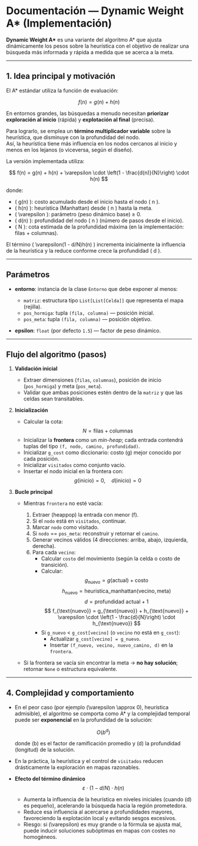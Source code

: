 # Documentación — Dynamic Weight A\* (Implementación)

**Dynamic Weight A\*** es una variante del algoritmo A\* que ajusta dinámicamente los pesos sobre la heurística con el objetivo de realizar una búsqueda más informada y rápida a medida que se acerca a la meta.

---

## 1. Idea principal y motivación

El A\* estándar utiliza la función de evaluación:

$$
f(n) = g(n) + h(n)
$$

En entornos grandes, las búsquedas a menudo necesitan **priorizar exploración al inicio** (rápida) y **explotación al final** (precisa).

Para lograrlo, se emplea un **término multiplicador variable** sobre la heurística, que disminuye con la profundidad del nodo.  
Así, la heurística tiene más influencia en los nodos cercanos al inicio y menos en los lejanos (o viceversa, según el diseño).

La versión implementada utiliza:

$$
f(n) = g(n) + h(n) + \varepsilon \cdot \left(1 - \frac{d(n)}{N}\right) \cdot h(n)
$$

donde:

- \( g(n) \): costo acumulado desde el inicio hasta el nodo \( n \).
- \( h(n) \): heurística (Manhattan) desde \( n \) hasta la meta.
- \( \varepsilon \): parámetro (peso dinámico base) ≥ 0.
- \( d(n) \): profundidad del nodo \( n \) (número de pasos desde el inicio).
- \( N \): cota estimada de la profundidad máxima (en la implementación: filas + columnas).

El término \( \varepsilon(1 - d/N)h(n) \) incrementa inicialmente la influencia de la heurística y la reduce conforme crece la profundidad \( d \).

---

## Parámetros

- **entorno**: instancia de la clase `Entorno` que debe exponer al menos:

  - `matriz`: estructura tipo `List[List[Celda]]` que representa el mapa (rejilla).
  - `pos_hormiga`: tupla `(fila, columna)` — posición inicial.
  - `pos_meta`: tupla `(fila, columna)` — posición objetivo.

- **epsilon**: `float` (por defecto `1.5`) — factor de peso dinámico.

---

## Flujo del algoritmo (pasos)

1. **Validación inicial**

   - Extraer dimensiones (`filas`, `columnas`), posición de inicio (`pos_hormiga`) y meta (`pos_meta`).
   - Validar que ambas posiciones estén dentro de la `matriz` y que las celdas sean transitables.

2. **Inicialización**

   - Calcular la cota:
     $$
     N = \text{filas} + \text{columnas}
     $$
   - Inicializar la **frontera** como un _min-heap_; cada entrada contendrá tuplas del tipo `(f, nodo, camino, profundidad)`.
   - Inicializar `g_cost` como diccionario: costo \(g\) mejor conocido por cada posición.
   - Inicializar `visitados` como conjunto vacío.
   - Insertar el nodo inicial en la frontera con:
     $$
     g(\text{inicio}) = 0,\quad d(\text{inicio}) = 0
     $$

3. **Bucle principal**

   - Mientras `frontera` no esté vacía:

     1. Extraer (heappop) la entrada con menor \(f\).
     2. Si el `nodo` está en `visitados`, continuar.
     3. Marcar `nodo` como visitado.
     4. Si `nodo` == `pos_meta`: reconstruir y retornar el `camino`.
     5. Generar vecinos válidos (4 direcciones: arriba, abajo, izquierda, derecha).
     6. Para cada `vecino`:
        - Calcular `costo` del movimiento (según la celda o costo de transición).
        - Calcular:
          $$
          g_{\text{nuevo}} = g(\text{actual}) + \text{costo}
          $$
          $$
          h_{\text{nuevo}} = \text{heuristica\_manhattan}(\text{vecino}, \text{meta})
          $$
          $$
          d = \text{profundidad actual} + 1
          $$
          $$
          f_{\text{nuevo}} = g_{\text{nuevo}} + h_{\text{nuevo}} + \varepsilon \cdot \left(1 - \frac{d}{N}\right) \cdot h_{\text{nuevo}}
          $$
        - Si `g_nuevo` < `g_cost[vecino]` (o `vecino` no está en `g_cost`):
          - Actualizar `g_cost[vecino] = g_nuevo`.
          - Insertar `(f_nuevo, vecino, nuevo_camino, d)` en la `frontera`.

   - Si la frontera se vacía sin encontrar la meta → **no hay solución**; retornar `None` o estructura equivalente.

---

## 4. Complejidad y comportamiento

- En el peor caso (por ejemplo \(\varepsilon \approx 0\), heurística admisible), el algoritmo se comporta como A\* y la complejidad temporal puede ser **exponencial** en la profundidad de la solución:

  $$
  O(b^d)
  $$

  donde \(b\) es el factor de ramificación promedio y \(d\) la profundidad (longitud) de la solución.

- En la práctica, la heurística y el control de `visitados` reducen drásticamente la exploración en mapas razonables.

- **Efecto del término dinámico** $$\varepsilon\cdot(1 - d/N)\cdot h(n) $$
  - Aumenta la influencia de la heurística en niveles iniciales (cuando \(d\) es pequeño), acelerando la búsqueda hacia la región prometedora.
  - Reduce esa influencia al acercarse a profundidades mayores, favoreciendo la explotación local y evitando sesgos excesivos.
  - Riesgo: si \(\varepsilon\) es muy grande o la fórmula se ajusta mal, puede inducir soluciones subóptimas en mapas con costes no homogéneos.
